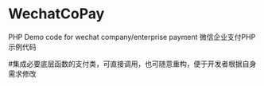 # WechatCoPay
PHP Demo code for wechat company/enterprise payment 微信企业支付PHP示例代码

#集成必要底层函数的支付类，可直接调用，也可随意重构，便于开发者根据自身需求修改
